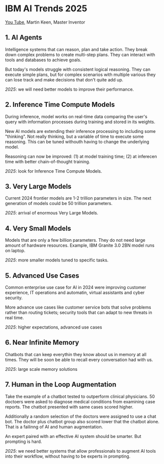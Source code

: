 # IBM AI Trends 2025
[You Tube](https://www.youtube.com/watch?v=5zuF4Ys1eAw), Martin Keen, Master Inventor

## 1. AI Agents
Intelligence systems that can reason, plan and take action.
They break down complex problems to create multi-step plans.
They can interact with tools and databases to achieve goals.

But today's models struggle with consistent logical reasoning. They can execute simple plans, but for complex scenarios with multiple various they can lose track and make decisions that don't quite add up.

*2025*: we will need better models to improve their performance.

## 2. Inference Time Compute Models
During inference, model works on real-time data comparing the user's query with information processes during training and stored in its weights.

New AI models are extending their inference processing to including some "thinking". Not really thinking, but a variable of time to execute some reasoning. This can be tuned withouth having to change the underlying model.

Reasoning can now be improved: (1) at model training time; (2) at inferecen time with better chain-of-thought training.

*2025*: look for Inference Time Compute Models.

## 3. Very Large Models
Current 2024 frontier models are 1-2 trillion parameters in size. The next generation of models could be 50 trillion parameters.

*2025*: arrival of enormous Very Large Models.

## 4. Very Small Models
Models that are only a few billion parameters. They do not need large amount of hardware resources. Example, IBM Granite 3.0 2BN model runs on laptop.

*2025*: more smaller models tuned to specific tasks.

## 5. Advanced Use Cases
Common enterprise use case for AI in 2024 were improving customer experience, IT operations and automatin, virtual assistants and cyber security.

More advance use cases like customer service bots that solve problems rather than routing tickets; security tools that can adapt to new threats in real time.

*2025*: higher expectations, advanced use cases

## 6. Near Infinite Memory
Chatbots that can keep everythin they know about us in memory at all times. They will be soon be able to recall every conversation had with us.

*2025*: large scale memory solutions

## 7. Human in the Loop Augmentation
Take the example of a chatbot tested to outperform clinical physicians. 50 doctoers were asked to diagnose medical conditions from examining case reports. The chatbot presented with same cases scored higher. 

Additionally a random selection of the doctors were assigned to use a chat bot. The doctor plus chatbot group also scored lower that the chatbot alone. That is a failinng of AI and human augmentation.

An expert paired with an effective AI system should be smarter. But prompting is hard.

*2025*: we need better systems that allow professionals to augment AI tools into their workflow, without having to be experts in prompting.

 

